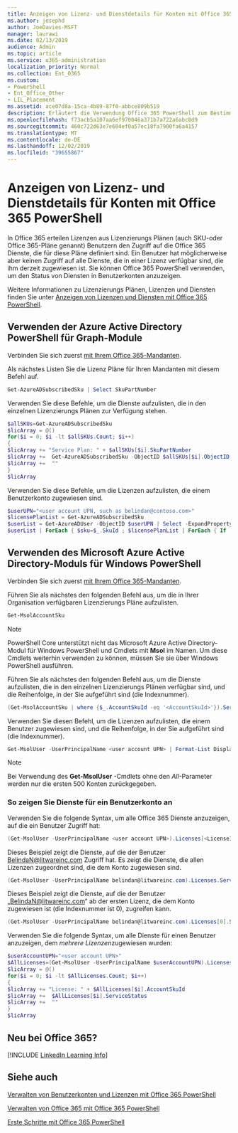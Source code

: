 ```yaml
---
title: Anzeigen von Lizenz- und Dienstdetails für Konten mit Office 365 PowerShell
ms.author: josephd
author: JoeDavies-MSFT
manager: laurawi
ms.date: 02/13/2019
audience: Admin
ms.topic: article
ms.service: o365-administration
localization_priority: Normal
ms.collection: Ent_O365
ms.custom:
- PowerShell
- Ent_Office_Other
- LIL_Placement
ms.assetid: ace07d8a-15ca-4b89-87f0-abbce809b519
description: Erläutert die Verwendung Office 365 PowerShell zum Bestimmen der Office 365 Dienste, die Benutzern zugewiesen wurden.
ms.openlocfilehash: f73acb5a107aa6ef970046a371b7a722a6abc8d9
ms.sourcegitcommit: 460c722d63e7e604ef0a57ec18fa7900fa6a4157
ms.translationtype: MT
ms.contentlocale: de-DE
ms.lasthandoff: 12/02/2019
ms.locfileid: "39655867"
---
```

# <a name="view-account-license-and-service-details-with-office-365-powershell"></a>Anzeigen von Lizenz- und Dienstdetails für Konten mit Office 365 PowerShell

In Office 365 erteilen Lizenzen aus Lizenzierungs Plänen (auch SKU-oder Office 365-Pläne genannt) Benutzern den Zugriff auf die Office 365 Dienste, die für diese Pläne definiert sind. Ein Benutzer hat möglicherweise aber keinen Zugriff auf alle Dienste, die in einer Lizenz verfügbar sind, die ihm derzeit zugewiesen ist. Sie können Office 365 PowerShell verwenden, um den Status von Diensten in Benutzerkonten anzuzeigen. 

Weitere Informationen zu Lizenzierungs Plänen, Lizenzen und Diensten finden Sie unter [Anzeigen von Lizenzen und Diensten mit Office 365 PowerShell](view-licenses-and-services-with-office-365-powershell.md).

## <a name="use-the-azure-active-directory-powershell-for-graph-module"></a>Verwenden der Azure Active Directory PowerShell für Graph-Module

Verbinden Sie sich zuerst [mit Ihrem Office 365-Mandanten](connect-to-office-365-powershell.md#connect-with-the-azure-active-directory-powershell-for-graph-module).
  
Als nächstes Listen Sie die Lizenz Pläne für Ihren Mandanten mit diesem Befehl auf.

```powershell
Get-AzureADSubscribedSku | Select SkuPartNumber
```

Verwenden Sie diese Befehle, um die Dienste aufzulisten, die in den einzelnen Lizenzierungs Plänen zur Verfügung stehen.

```powershell
$allSKUs=Get-AzureADSubscribedSku
$licArray = @()
for($i = 0; $i -lt $allSKUs.Count; $i++)
{
$licArray += "Service Plan: " + $allSKUs[$i].SkuPartNumber
$licArray +=  Get-AzureADSubscribedSku -ObjectID $allSKUs[$i].ObjectID | Select -ExpandProperty ServicePlans
$licArray +=  ""
}
$licArray
```

Verwenden Sie diese Befehle, um die Lizenzen aufzulisten, die einem Benutzerkonto zugewiesen sind.

```powershell
$userUPN="<user account UPN, such as belindan@contoso.com>"
$licensePlanList = Get-AzureADSubscribedSku
$userList = Get-AzureADUser -ObjectID $userUPN | Select -ExpandProperty AssignedLicenses | Select SkuID 
$userList | ForEach { $sku=$_.SkuId ; $licensePlanList | ForEach { If ( $sku -eq $_.ObjectId.substring($_.ObjectId.length - 36, 36) ) { Write-Host $_.SkuPartNumber } } }
```

## <a name="use-the-microsoft-azure-active-directory-module-for-windows-powershell"></a>Verwenden des Microsoft Azure Active Directory-Moduls für Windows PowerShell

Verbinden Sie sich zuerst [mit Ihrem Office 365-Mandanten](connect-to-office-365-powershell.md#connect-with-the-microsoft-azure-active-directory-module-for-windows-powershell).

Führen Sie als nächstes den folgenden Befehl aus, um die in Ihrer Organisation verfügbaren Lizenzierungs Pläne aufzulisten. 

```powershell
Get-MsolAccountSku
```
>[!Note]
>PowerShell Core unterstützt nicht das Microsoft Azure Active Directory-Modul für Windows PowerShell und Cmdlets mit **Msol** im Namen. Um diese Cmdlets weiterhin verwenden zu können, müssen Sie sie über Windows PowerShell ausführen.
>

Führen Sie als nächstes den folgenden Befehl aus, um die Dienste aufzulisten, die in den einzelnen Lizenzierungs Plänen verfügbar sind, und die Reihenfolge, in der Sie aufgeführt sind (die Indexnummer).

```powershell
(Get-MsolAccountSku | where {$_.AccountSkuId -eq '<AccountSkuId>'}).ServiceStatus
```
  
Verwenden Sie diesen Befehl, um die Lizenzen aufzulisten, die einem Benutzer zugewiesen sind, und die Reihenfolge, in der Sie aufgeführt sind (die Indexnummer).

```powershell
Get-MsolUser -UserPrincipalName <user account UPN> | Format-List DisplayName,Licenses
```

>[!Note]
>Bei Verwendung des **Get-MsolUser** -Cmdlets ohne den _All_-Parameter werden nur die ersten 500 Konten zurückgegeben.
>
   

### <a name="to-view-services-for-a-user-account"></a>So zeigen Sie Dienste für ein Benutzerkonto an

Verwenden Sie die folgende Syntax, um alle Office 365 Dienste anzuzeigen, auf die ein Benutzer Zugriff hat:
  
```powershell
(Get-MsolUser -UserPrincipalName <user account UPN>).Licenses[<LicenseIndexNumber>].ServiceStatus
```

Dieses Beispiel zeigt die Dienste, auf die der Benutzer BelindaN@litwareinc.com Zugriff hat. Es zeigt die Dienste, die allen Lizenzen zugeordnet sind, die dem Konto zugewiesen sind.
  
```powershell
(Get-MsolUser -UserPrincipalName belindan@litwareinc.com).Licenses.ServiceStatus
```

Dieses Beispiel zeigt die Dienste, auf die der Benutzer „BelindaN@litwareinc.com“ ab der ersten Lizenz, die dem Konto zugewiesen ist (die Indexnummer ist 0), zugreifen kann.
  
```powershell
(Get-MsolUser -UserPrincipalName belindan@litwareinc.com).Licenses[0].ServiceStatus
```

Verwenden Sie die folgende Syntax, um alle Dienste für einen Benutzer anzuzeigen, dem *mehrere Lizenzen*zugewiesen wurden:

```powershell
$userAccountUPN="<user account UPN>"
$AllLicenses=(Get-MsolUser -UserPrincipalName $userAccountUPN).Licenses
$licArray = @()
for($i = 0; $i -lt $AllLicenses.Count; $i++)
{
$licArray += "License: " + $AllLicenses[$i].AccountSkuId
$licArray +=  $AllLicenses[$i].ServiceStatus
$licArray +=  ""
}
$licArray
```

  
## <a name="new-to-office-365"></a>Neu bei Office 365?

[!INCLUDE [LinkedIn Learning Info](../common/office/linkedin-learning-info.md)]

## <a name="see-also"></a>Siehe auch

[Verwalten von Benutzerkonten und Lizenzen mit Office 365 PowerShell](manage-user-accounts-and-licenses-with-office-365-powershell.md)
  
[Verwalten von Office 365 mit Office 365 PowerShell](manage-office-365-with-office-365-powershell.md)
  
[Erste Schritte mit Office 365 PowerShell](getting-started-with-office-365-powershell.md)
